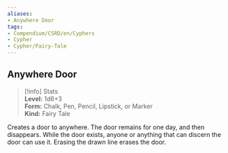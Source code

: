 ```yaml
---
aliases:
- Anywhere Door
tags:
- Compendium/CSRD/en/Cyphers
- Cypher
- Cypher/Fairy-Tale
---
```


  
## Anywhere Door  
>[!info] Stats  
> **Level:** 1d6+3  
> **Form:** Chalk, Pen, Pencil, Lipstick, or Marker  
> **Kind:** Fairy Tale
  
Creates a door to anywhere. The door remains for one day, and then disappears. While the door exists, anyone or anything that can discern the door can use it. Erasing the drawn line erases the door.